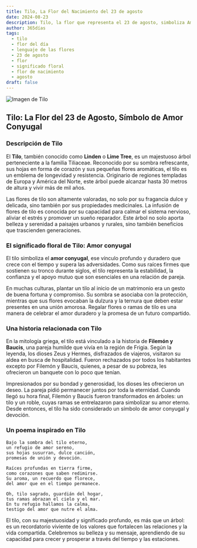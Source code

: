 ```yaml
---
title: Tilo, La Flor del Nacimiento del 23 de agosto
date: 2024-08-23
description: Tilo, la flor que representa el 23 de agosto, simboliza Amor conyugal. Descubre su fascinante historia, significado en el lenguaje de las flores y una poesía que celebra su belleza.
author: 365días
tags:
  - tilo
  - flor del día
  - lenguaje de las flores
  - 23 de agosto
  - flor
  - significado floral
  - flor de nacimiento
  - agosto
draft: false
---
```


![Imagen de Tilo](https://cdn.pixabay.com/photo/2020/06/28/18/30/linde-5350285_1280.jpg#center)


## Tilo: La Flor del 23 de Agosto, Símbolo de Amor Conyugal

### Descripción de Tilo

El **Tilo**, también conocido como **Linden** o **Lime Tree**, es un majestuoso árbol perteneciente a la familia Tiliaceae. Reconocido por su sombra refrescante, sus hojas en forma de corazón y sus pequeñas flores aromáticas, el tilo es un emblema de longevidad y resistencia. Originario de regiones templadas de Europa y América del Norte, este árbol puede alcanzar hasta 30 metros de altura y vivir más de mil años.

Las flores de tilo son altamente valoradas, no solo por su fragancia dulce y delicada, sino también por sus propiedades medicinales. La infusión de flores de tilo es conocida por su capacidad para calmar el sistema nervioso, aliviar el estrés y promover un sueño reparador. Este árbol no solo aporta belleza y serenidad a paisajes urbanos y rurales, sino también beneficios que trascienden generaciones.

### El significado floral de Tilo: Amor conyugal

El tilo simboliza el **amor conyugal**, ese vínculo profundo y duradero que crece con el tiempo y supera las adversidades. Como sus raíces firmes que sostienen su tronco durante siglos, el tilo representa la estabilidad, la confianza y el apoyo mutuo que son esenciales en una relación de pareja.

En muchas culturas, plantar un tilo al inicio de un matrimonio era un gesto de buena fortuna y compromiso. Su sombra se asociaba con la protección, mientras que sus flores evocaban la dulzura y la ternura que deben estar presentes en una unión amorosa. Regalar flores o ramas de tilo es una manera de celebrar el amor duradero y la promesa de un futuro compartido.

### Una historia relacionada con Tilo

En la mitología griega, el tilo está vinculado a la historia de **Filemón y Baucis**, una pareja humilde que vivía en la región de Frigia. Según la leyenda, los dioses Zeus y Hermes, disfrazados de viajeros, visitaron su aldea en busca de hospitalidad. Fueron rechazados por todos los habitantes excepto por Filemón y Baucis, quienes, a pesar de su pobreza, les ofrecieron un banquete con lo poco que tenían.

Impresionados por su bondad y generosidad, los dioses les ofrecieron un deseo. La pareja pidió permanecer juntos por toda la eternidad. Cuando llegó su hora final, Filemón y Baucis fueron transformados en árboles: un tilo y un roble, cuyas ramas se entrelazaron para simbolizar su amor eterno. Desde entonces, el tilo ha sido considerado un símbolo de amor conyugal y devoción.

### Un poema inspirado en Tilo

```
Bajo la sombra del tilo eterno,  
un refugio de amor sereno,  
sus hojas susurran, dulce canción,  
promesas de unión y devoción.

Raíces profundas en tierra firme,  
como corazones que saben redimirse.  
Su aroma, un recuerdo que florece,  
del amor que en el tiempo permanece.

Oh, tilo sagrado, guardián del hogar,  
tus ramas abrazan el cielo y el mar.  
En tu refugio hallamos la calma,  
testigo del amor que nutre el alma.
```

El tilo, con su majestuosidad y significado profundo, es más que un árbol: es un recordatorio viviente de los valores que fortalecen las relaciones y la vida compartida. Celebremos su belleza y su mensaje, aprendiendo de su capacidad para crecer y prosperar a través del tiempo y las estaciones.
